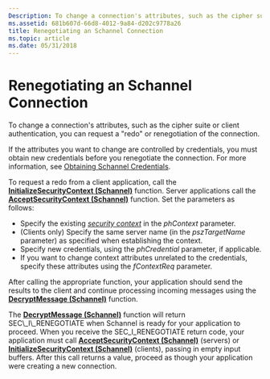 ```yaml
---
Description: To change a connection's attributes, such as the cipher suite or client authentication, you can request a &\#0034;redo&\#0034; or renegotiation of the connection.
ms.assetid: 681b607d-66d8-4012-9a84-d202c9778a26
title: Renegotiating an Schannel Connection
ms.topic: article
ms.date: 05/31/2018
---
```


# Renegotiating an Schannel Connection

To change a connection's attributes, such as the cipher suite or client authentication, you can request a "redo" or renegotiation of the connection.

If the attributes you want to change are controlled by credentials, you must obtain new credentials before you renegotiate the connection. For more information, see [Obtaining Schannel Credentials](obtaining-schannel-credentials.md).

To request a redo from a client application, call the [**InitializeSecurityContext (Schannel)**](https://msdn.microsoft.com/en-us/library/Aa375924(v=VS.85).aspx) function. Server applications call the [**AcceptSecurityContext (Schannel)**](https://msdn.microsoft.com/en-us/library/Aa374708(v=VS.85).aspx) function. Set the parameters as follows:

-   Specify the existing [*security context*](https://msdn.microsoft.com/en-us/library/ms721625(v=VS.85).aspx) in the *phContext* parameter.
-   (Clients only) Specify the same server name (in the *pszTargetName* parameter) as specified when establishing the context.
-   Specify new credentials, using the *phCredential* parameter, if applicable.
-   If you want to change context attributes unrelated to the credentials, specify these attributes using the *fContextReq* parameter.

After calling the appropriate function, your application should send the results to the client and continue processing incoming messages using the [**DecryptMessage (Schannel)**](https://msdn.microsoft.com/en-us/library/Aa375348(v=VS.85).aspx) function.

The [**DecryptMessage (Schannel)**](https://msdn.microsoft.com/en-us/library/Aa375348(v=VS.85).aspx) function will return SEC\_I\_RENEGOTIATE when Schannel is ready for your application to proceed. When you receive the SEC\_I\_RENEGOTIATE return code, your application must call [**AcceptSecurityContext (Schannel)**](https://msdn.microsoft.com/en-us/library/Aa374708(v=VS.85).aspx) (servers) or [**InitializeSecurityContext (Schannel)**](https://msdn.microsoft.com/en-us/library/Aa375924(v=VS.85).aspx) (clients), passing in empty input buffers. After this call returns a value, proceed as though your application were creating a new connection.

 

 



